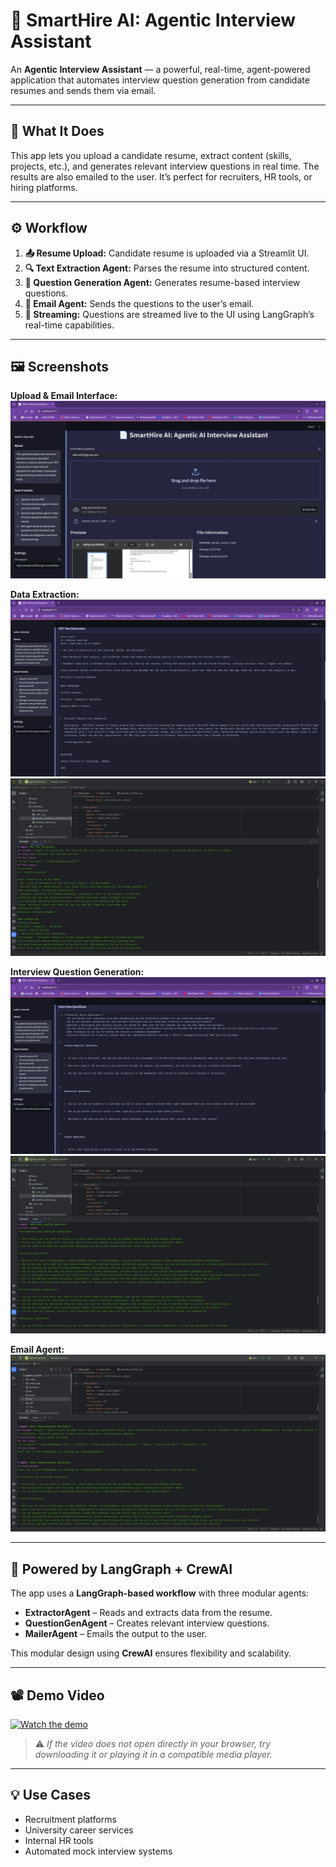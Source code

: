 # 🚀 SmartHire AI: Agentic Interview Assistant

An **Agentic Interview Assistant** — a powerful, real-time, agent-powered application that automates interview question generation from candidate resumes and sends them via email.

---

## 🎯 What It Does

This app lets you upload a candidate resume, extract content (skills, projects, etc.), and generates relevant interview questions in real time. The results are also emailed to the user. It’s perfect for recruiters, HR tools, or hiring platforms.

---

## ⚙️ Workflow

1. **📤 Resume Upload:** Candidate resume is uploaded via a Streamlit UI.  
2. **🔍 Text Extraction Agent:** Parses the resume into structured content.  
3. **🎯 Question Generation Agent:** Generates resume-based interview questions.  
4. **📧 Email Agent:** Sends the questions to the user’s email.  
5. **📡 Streaming:** Questions are streamed live to the UI using LangGraph’s real-time capabilities.

---

## 🖼️ Screenshots

**Upload & Email Interface:**  
![Upload UI](https://github.com/kiran-bal/Smart_Hire_AI_Langgraph_CrewAI/blob/main/resources/screenshots/start_page.png?raw=true)

**Data Extraction:**  
![Text Extraction](https://github.com/kiran-bal/Smart_Hire_AI_Langgraph_CrewAI/blob/main/resources/screenshots/text_extraction.png?raw=true)  
![PDF Extract Agent](https://github.com/kiran-bal/Smart_Hire_AI_Langgraph_CrewAI/blob/main/resources/screenshots/pdf_extract_agent.png?raw=true)

**Interview Question Generation:**  
![Interview Qns](https://github.com/kiran-bal/Smart_Hire_AI_Langgraph_CrewAI/blob/main/resources/screenshots/interview_qns.png?raw=true)  
![Interview Qn Agent](https://github.com/kiran-bal/Smart_Hire_AI_Langgraph_CrewAI/blob/main/resources/screenshots/interview_qn_agent.png?raw=true)

**Email Agent:**  
![Email Agent](https://github.com/kiran-bal/Smart_Hire_AI_Langgraph_CrewAI/blob/main/resources/screenshots/email_agent.png?raw=true)

---

## 🧱 Powered by LangGraph + CrewAI

The app uses a **LangGraph-based workflow** with three modular agents:

- **ExtractorAgent** – Reads and extracts data from the resume.  
- **QuestionGenAgent** – Creates relevant interview questions.  
- **MailerAgent** – Emails the output to the user.  

This modular design using **CrewAI** ensures flexibility and scalability.

---

## 📽️ Demo Video

[![Watch the demo](https://img.shields.io/badge/Watch%20Demo-Click%20Here-blue?logo=github)](https://raw.githubusercontent.com/kiran-bal/Smart_Hire_AI_Langgraph_CrewAI/main/resources/demo/demo2.webm)

> ⚠️ *If the video does not open directly in your browser, try downloading it or playing it in a compatible media player.*

---

## 💡 Use Cases

- Recruitment platforms  
- University career services  
- Internal HR tools  
- Automated mock interview systems
